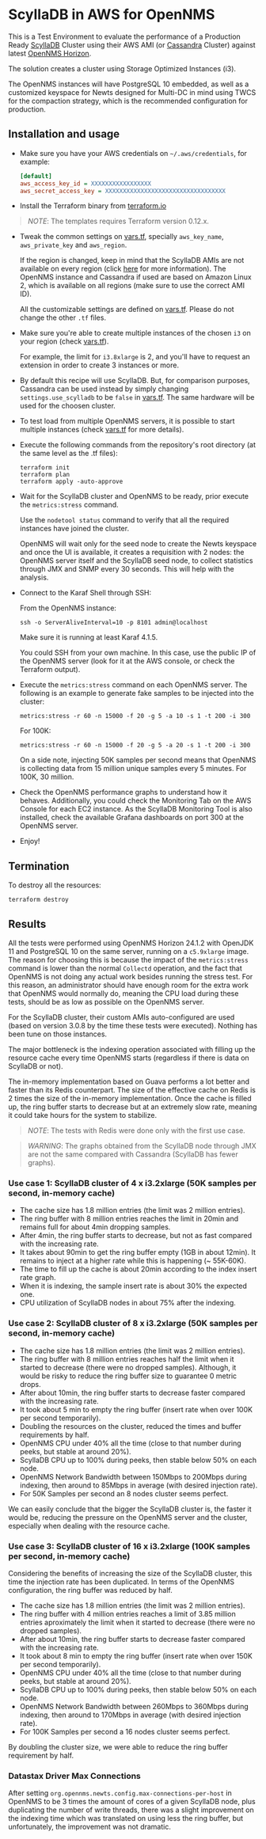 # ScyllaDB in AWS for OpenNMS

This is a Test Environment to evaluate the performance of a Production Ready [ScyllaDB](https://www.scylladb.com/) Cluster using their AWS AMI (or [Cassandra](http://cassandra.apache.org) Cluster) against latest [OpenNMS Horizon](https://www.opennms.com/).

The solution creates a cluster using Storage Optimized Instances (i3).

The OpenNMS instances will have PostgreSQL 10 embedded, as well as a customized keyspace for Newts designed for Multi-DC in mind using TWCS for the compaction strategy, which is the recommended configuration for production.

## Installation and usage

* Make sure you have your AWS credentials on `~/.aws/credentials`, for example:

  ```ini
  [default]
  aws_access_key_id = XXXXXXXXXXXXXXXXX
  aws_secret_access_key = XXXXXXXXXXXXXXXXXXXXXXXXXXXXXXXXXX
  ```

* Install the Terraform binary from [terraform.io](https://www.terraform.io)

> *NOTE*: The templates requires Terraform version 0.12.x.

* Tweak the common settings on [vars.tf](vars.tf), specially `aws_key_name`, `aws_private_key` and `aws_region`.

  If the region is changed, keep in mind that the ScyllaDB AMIs are not available on every region (click [here](https://www.scylladb.com/download/#aws) for more information). The OpenNMS instance and Cassandra if used are based on Amazon Linux 2, which is available on all regions (make sure to use the correct AMI ID).

  All the customizable settings are defined on [vars.tf](vars.tf). Please do not change the other `.tf` files.

* Make sure you're able to create multiple instances of the chosen `i3` on your region (check [vars.tf](vars.tf)).

  For example, the limit for `i3.8xlarge` is 2, and you'll have to request an extension in order to create 3 instances or more.

* By default this recipe will use ScyllaDB. But, for comparison purposes, Cassandra can be used instead by simply changing `settings.use_scylladb` to be `false` in [vars.tf](vars.tf). The same hardware will be used for the choosen cluster.

* To test load from multiple OpenNMS servers, it is possible to start multiple instances (check [vars.tf](vars.tf) for more details).

* Execute the following commands from the repository's root directory (at the same level as the .tf files):

  ```shell
  terraform init
  terraform plan
  terraform apply -auto-approve
  ```

* Wait for the ScyllaDB cluster and OpenNMS to be ready, prior execute the `metrics:stress` command.

  Use the `nodetool status` command to verify that all the required instances have joined the cluster.

  OpenNMS will wait only for the seed node to create the Newts keyspace and once the UI is available, it creates a requisition with 2 nodes: the OpenNMS server itself and the ScyllaDB seed node, to collect statistics through JMX and SNMP every 30 seconds. This will help with the analysis.

* Connect to the Karaf Shell through SSH:

  From the OpenNMS instance:

  ```shell
  ssh -o ServerAliveInterval=10 -p 8101 admin@localhost
  ```

  Make sure it is running at least Karaf 4.1.5.

  You could SSH from your own machine. In this case, use the public IP of the OpenNMS server (look for it at the AWS console, or check the Terraform output).

* Execute the `metrics:stress` command on each OpenNMS server. The following is an example to generate fake samples to be injected into the cluster:

  ```shell
  metrics:stress -r 60 -n 15000 -f 20 -g 5 -a 10 -s 1 -t 200 -i 300
  ```

  For 100K:

  ```shell
  metrics:stress -r 60 -n 15000 -f 20 -g 5 -a 20 -s 1 -t 200 -i 300
  ```

  On a side note, injecting 50K samples per second means that OpenNMS is collecting data from 15 million unique samples every 5 minutes. For 100K, 30 million.

* Check the OpenNMS performance graphs to understand how it behaves. Additionally, you could check the Monitoring Tab on the AWS Console for each EC2 instance. As the ScyllaDB Monitoring Tool is also installed, check the available Grafana dashboards on port 300 at the OpenNMS server.

* Enjoy!

## Termination

To destroy all the resources:

```shell
terraform destroy
```

## Results

All the tests were performed using OpenNMS Horizon 24.1.2 with OpenJDK 11 and PostgreSQL 10 on the same server, running on a `c5.9xlarge` image. The reason for choosing this is because the impact of the `metrics:stress` command is lower than the normal `Collectd` operation, and the fact that OpenNMS is not doing any actual work besides running the stress test. For this reason, an administrator should have enough room for the extra work that OpenNMS would normally do, meaning the CPU load during these tests, should be as low as possible on the OpenNMS server.

For the ScyllaDB cluster, their custom AMIs auto-configured are used (based on version 3.0.8 by the time these tests were executed). Nothing has been tune on those instances.

The major bottleneck is the indexing operation associated with filling up the resource cache every time OpenNMS starts (regardless if there is data on ScyllaDB or not).

The in-memory implementation based on Guava performs a lot better and faster than its Redis counterpart. The size of the effective cache on Redis is 2 times the size of the in-memory implementation. Once the cache is filled up, the ring buffer starts to decrease but at an extremely slow rate, meaning it could take hours for the system to stabilize.

> *NOTE*: The tests with Redis were done only with the first use case.

> *WARNING*: The graphs obtained from the ScyllaDB node through JMX are not the same compared with Cassandra (ScyllaDB has fewer graphs).

### Use case 1: ScyllaDB cluster of 4 x i3.2xlarge (50K samples per second, in-memory cache)

* The cache size has 1.8 million entries (the limit was 2 million entries).
* The ring buffer with 8 million entries reaches the limit in 20min and remains full for about 4min dropping samples.
* After 4min, the ring buffer starts to decrease, but not as fast compared with the increasing rate.
* It takes about 90min to get the ring buffer empty (1GB in about 12min). It remains to inject at a higher rate while this is happening (~ 55K-60K).
* The time to fill up the cache is about 20min according to the index insert rate graph.
* When it is indexing, the sample insert rate is about 30% the expected one.
* CPU utilization of ScyllaDB nodes in about 75% after the indexing.

### Use case 2: ScyllaDB cluster of 8 x i3.2xlarge (50K samples per second, in-memory cache)

* The cache size has 1.8 million entries (the limit was 2 million entries).
* The ring buffer with 8 million entries reaches half the limit when it started to decrease (there were no dropped samples). Although, it would be risky to reduce the ring buffer size to guarantee 0 metric drops.
* After about 10min, the ring buffer starts to decrease faster compared with the increasing rate.
* It took about 5 min to empty the ring buffer (insert rate when over 100K per second temporarily).
* Doubling the resources on the cluster, reduced the times and buffer requirements by half.
* OpenNMS CPU under 40% all the time (close to that number during peeks, but stable at around 20%).
* ScyllaDB CPU up to 100% during peeks, then stable below 50% on each node.
* OpenNMS Network Bandwidth between 150Mbps to 200Mbps during indexing, then around to 85Mbps in average (with desired injection rate).
* For 50K Samples per second an 8 nodes cluster seems perfect.

We can easily conclude that the bigger the ScyllaDB cluster is, the faster it would be, reducing the pressure on the OpenNMS server and the cluster, especially when dealing with the resource cache.

### Use case 3: ScyllaDB cluster of 16 x i3.2xlarge (100K samples per second, in-memory cache)

Considering the benefits of increasing the size of the ScyllaDB cluster, this time the injection rate has been duplicated. In terms of the OpenNMS configuration, the ring buffer was reduced by half.

* The cache size has 1.8 million entries (the limit was 2 million entries).
* The ring buffer with 4 million entries reaches a limit of 3.85 million entries aproximately the limit when it started to decrease (there were no dropped samples).
* After about 10min, the ring buffer starts to decrease faster compared with the increasing rate.
* It took about 8 min to empty the ring buffer (insert rate when over 150K per second temporarily).
* OpenNMS CPU under 40% all the time (close to that number during peeks, but stable at around 20%).
* ScyllaDB CPU up to 100% during peeks, then stable below 50% on each node.
* OpenNMS Network Bandwidth between 260Mbps to 360Mbps during indexing, then around to 170Mbps in average (with desired injection rate).
* For 100K Samples per second a 16 nodes cluster seems perfect.

By doubling the cluster size, we were able to reduce the ring buffer requirement by half.

### Datastax Driver Max Connections

After setting `org.opennms.newts.config.max-connections-per-host` in OpenNMS to be 3 times the amount of cores of a given ScyllaDB node, plus duplicating the number of write threads, there was a slight improvement on the indexing time which was translated on using less the ring buffer, but unfortunately, the improvement was not dramatic.
